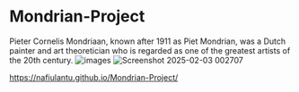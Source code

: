 # Mondrian-Project
Pieter Cornelis Mondriaan, known after 1911 as Piet Mondrian, was a Dutch painter and art theoretician who is regarded as one of the greatest artists of the 20th century.
![images](https://github.com/user-attachments/assets/77650ed7-1b4f-42dc-a9d4-fc0a709f3e58)
![Screenshot 2025-02-03 002707](https://github.com/user-attachments/assets/36fc91e7-766d-4f26-9f4e-879f288814b6)

https://nafiulantu.github.io/Mondrian-Project/

